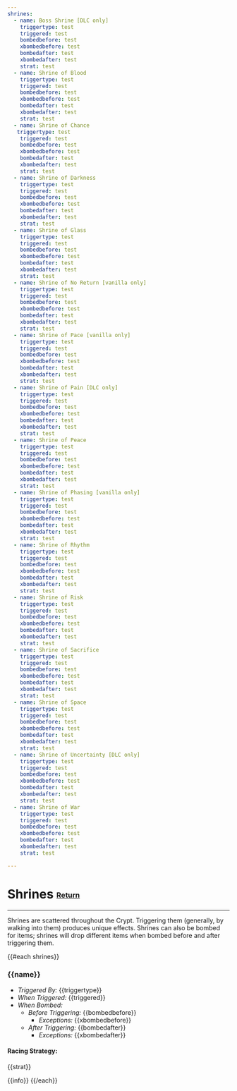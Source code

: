 ```yaml
---
shrines:
  - name: Boss Shrine [DLC only]
    triggertype: test
    triggered: test
    bombedbefore: test
    xbombedbefore: test
    bombedafter: test
    xbombedafter: test
    strat: test
  - name: Shrine of Blood
    triggertype: test
    triggered: test
    bombedbefore: test
    xbombedbefore: test
    bombedafter: test
    xbombedafter: test
    strat: test
  - name: Shrine of Chance
   triggertype: test
    triggered: test
    bombedbefore: test
    xbombedbefore: test
    bombedafter: test
    xbombedafter: test
    strat: test
  - name: Shrine of Darkness
    triggertype: test
    triggered: test
    bombedbefore: test
    xbombedbefore: test
    bombedafter: test
    xbombedafter: test
    strat: test
  - name: Shrine of Glass
    triggertype: test
    triggered: test
    bombedbefore: test
    xbombedbefore: test
    bombedafter: test
    xbombedafter: test
    strat: test
  - name: Shrine of No Return [vanilla only]
    triggertype: test
    triggered: test
    bombedbefore: test
    xbombedbefore: test
    bombedafter: test
    xbombedafter: test
    strat: test
  - name: Shrine of Pace [vanilla only]
    triggertype: test
    triggered: test
    bombedbefore: test
    xbombedbefore: test
    bombedafter: test
    xbombedafter: test
    strat: test
  - name: Shrine of Pain [DLC only]
    triggertype: test
    triggered: test
    bombedbefore: test
    xbombedbefore: test
    bombedafter: test
    xbombedafter: test
    strat: test
  - name: Shrine of Peace
    triggertype: test
    triggered: test
    bombedbefore: test
    xbombedbefore: test
    bombedafter: test
    xbombedafter: test
    strat: test
  - name: Shrine of Phasing [vanilla only]
    triggertype: test
    triggered: test
    bombedbefore: test
    xbombedbefore: test
    bombedafter: test
    xbombedafter: test
    strat: test
  - name: Shrine of Rhythm
    triggertype: test
    triggered: test
    bombedbefore: test
    xbombedbefore: test
    bombedafter: test
    xbombedafter: test
    strat: test
  - name: Shrine of Risk
    triggertype: test
    triggered: test
    bombedbefore: test
    xbombedbefore: test
    bombedafter: test
    xbombedafter: test
    strat: test
  - name: Shrine of Sacrifice
    triggertype: test
    triggered: test
    bombedbefore: test
    xbombedbefore: test
    bombedafter: test
    xbombedafter: test
    strat: test
  - name: Shrine of Space
    triggertype: test
    triggered: test
    bombedbefore: test
    xbombedbefore: test
    bombedafter: test
    xbombedafter: test
    strat: test
  - name: Shrine of Uncertainty [DLC only]
    triggertype: test
    triggered: test
    bombedbefore: test
    xbombedbefore: test
    bombedafter: test
    xbombedafter: test
    strat: test
  - name: Shrine of War
    triggertype: test
    triggered: test
    bombedbefore: test
    xbombedbefore: test
    bombedafter: test
    xbombedafter: test
    strat: test

---  
```

# Shrines <small><sub><sup>[Return](.)</sup></sub></small>
---
Shrines are scattered throughout the Crypt. Triggering them (generally, by walking into them) produces unique effects. Shrines can also be bombed for items; shrines will drop different items when bombed before and after triggering them.

{{#each shrines}}
### {{name}}
* _Triggered By:_ {{triggertype}}
* _When Triggered:_ {{triggered}}
* _When Bombed:_ 
  * _Before Triggering:_ {{bombedbefore}}
    * _Exceptions:_ {{xbombedbefore}}
  * _After Triggering:_ {{bombedafter}}
    * _Exceptions:_ {{xbombedafter}}

#### Racing Strategy: 

{{strat}}

{{info}}
{{/each}}